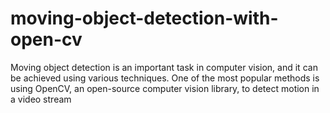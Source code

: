# moving-object-detection-with-open-cv
Moving object detection is an important task in computer vision, and it can be achieved using various techniques. One of the most popular methods is using OpenCV, an open-source computer vision library, to detect motion in a video stream
